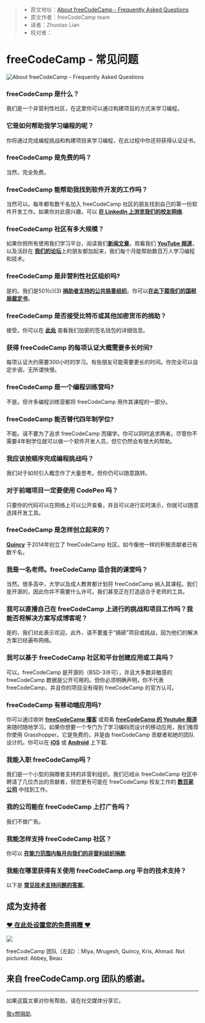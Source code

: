 > * 原文地址：[About freeCodeCamp - Frequently Asked Questions](https://www.freecodecamp.org/news/about/)
> * 原文作者：freeCodeCamp team
> * 译者：Zhuotao Lian 
> * 校对者：

# freeCodeCamp - 常见问题

![About freeCodeCamp - Frequently Asked Questions](https://www.freecodecamp.org/news/content/images/size/w2000/2019/06/freecodecamp-conference-photo.jpeg)

### freeCodeCamp 是什么？

我们是一个非营利性社区，在这里你可以通过构建项目的方式来学习编程。

### 它是如何帮助我学习编程的呢？

你将通过完成编程挑战和构建项目来学习编程，在此过程中你还将获得认证证书。 

### freeCodeCamp 是免费的吗？

当然，完全免费。

### freeCodeCamp 能帮助我找到软件开发的工作吗？

当然可以。每年都有数千名加入 freeCodeCamp 社区的朋友找到自己的第一份软件开发工作。如果你对此感兴趣，可以 [**在 Linkedln  上浏览我们的校友网络**][1].

### freeCodeCamp 社区有多大规模？

如果你把所有使用我们学习平台，阅读我们[**新闻文章**][2]，观看我们 [**YouTube 频道**][3]，以及活跃在 [**我们的论坛**][4]上的朋友都加起来，我们每个月能帮助数百万人学习编程和技术。

### freeCodeCamp 是非营利性社区组织吗?

是的。我们是501(c)(3) [**捐助者支持的公共慈善组织**][5]。你可以[**在此下载我们的国税局裁定书**][6]。

### freeCodeCamp 是否接受比特币或其他加密货币的捐助？

接受。你可以在 **[此处][7]** 查看我们加密的签名钱包的详细信息。

### 获得 freeCodeCamp 的每项认证大概需要多长时间?

每项认证大约需要300小时的学习。有些朋友可能需要更长的时间。你完全可以自定步调，无所谓快慢。

### freeCodeCamp 是一个编程训练营吗?

不是。但许多编程训练营都将 freeCodeCamp 用作其课程的一部分。

### freeCodeCamp 能否替代四年制学位?

不能。请不要为了追求 freeCodeCamp 而辍学。你可以同时追求两者。尽管你不需要4年制学位就可以做一个软件开发人员，但它仍然会有很大的帮助。 

### 我应该按顺序完成编程挑战吗？

我们对于如何引入概念作了大量思考。但你仍可以随意跳转。

### 对于前端项目一定要使用 CodePen 吗？

只要你的代码可以在网络上可以公开查看，并且可以进行实时演示，你就可以随意选择开发工具。

### freeCodeCamp 是怎样创立起来的？

[**Quincy**][8]  于2014年创立了 freeCodeCamp 社区。如今像他一样的积极贡献者已有数千名。

### 我是一名老师。freeCodeCamp 适合我的课堂吗？

当然。很多高中，大学以及成人教育都计划将 freeCodeCamp 纳入其课程。我们是开源的，因此你并不需要什么许可。我们甚至正在打造适合于老师的工具。

### 我可以直播自己在 freeCodeCamp 上进行的挑战和项目工作吗？我能否将解决方案写成博客呢？

是的，我们对此表示欢迎。此外，请不要羞于“搞砸”项目或挑战，因为他们的解决方案已经遍布网络。

### 我可以基于 freeCodeCamp 社区和平台创建应用或工具吗？

可以。freeCodeCamp 是开源的（BSD-3许可），并且大多数非敏感的 freeCodeCamp 数据是公开可用的。但你必须明确声明，你不代表 freeCodeCamp，并且你的项目没有得到 freeCodeCamp 的官方认可。

### freeCodeCamp 有移动端应用吗?

你可以通过收听 [**freeCodeCamp 播客**][9]  或观看  [**freeCodeCamp 的 Youtube 频道**][10] 来随时随地学习。如果你想要一个专门为了学习编码而设计的移动应用，我们推荐你使用 Grasshopper。它是免费的，并是由 freeCodeCamp 贡献者和她的团队设计的。你可以在 [**iOS**][11]  或  [**Android**][12] 上下载.

### 我能入职 freeCodeCamp吗？

我们是一个小型的捐赠者支持的非营利组织。我们已经从 freeCodeCamp 社区中聘请了几位杰出的贡献者，但您更有可能在 freeCodeCamp 校友工作的  [**数百家公司**][13]  中找到工作。

### 我的公司能在 freeCodeCamp 上打广告吗？

我们不做广告。

### 我能怎样支持 freeCodeCamp 社区？

你可以  [**在能力范围内每月向我们的非营利组织捐款**][14].

### 我能在哪里获得有关使用 freeCodeCamp.org 平台的技术支持？

以下是  [**常见技术支持问题的答案**][15]。

## 成为支持者

### [❤️ 在此处设置您的免费捐赠 ❤️][16]

![](https://www.freecodecamp.org/news/content/images/2019/07/freecodecamp-hk-meeting.jpg)

freeCodeCamp 团队（左起）：Miya, Mrugesh, Quincy, Kris, Ahmad. Not pictured: Abbey, Beau

## 来自 freeCodeCamp.org 团队的感谢。

---

如果这篇文章对你有帮助，请在社交媒体分享它。

[我y想捐助][17].

[1]: https://www.linkedin.com/school/4831032/alumni/
[2]: https://www.freecodecamp.org/news
[3]: https://youtube.com/freecodecamp
[4]: https://forum.freecodecamp.org/
[5]: https://www.freecodecamp.com/donate/
[6]: https://s3.amazonaws.com/freecodecamp/Free+Code+Camp+Inc+IRS+Determination+Letter.pdf
[7]: https://donate.freecodecamp.org/other-ways-to-donate/
[8]: https://www.twitter.com/ossia
[9]: https://podcast.freecodecamp.org/
[10]: https://youtube.com/freecodecamp
[11]: https://itunes.apple.com/us/app/id1354133284
[12]: https://play.google.com/store/apps/details?id=com.area120.grasshopper&hl=en
[13]: https://www.linkedin.com/school/free-code-camp/alumni/
[14]: https://donate.freecodecamp.org/
[15]: https://support.freecodecamp.org/
[16]: https://donate.freecodecamp.org/
[17]: https://freecodecamp.org/donate
